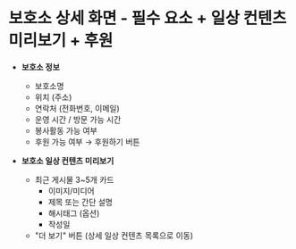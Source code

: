 # 보호소 상세 화면 - 필수 요소 + 일상 컨텐츠 미리보기 + 후원

- **보호소 정보**
  - 보호소명
  - 위치 (주소)
  - 연락처 (전화번호, 이메일)
  - 운영 시간 / 방문 가능 시간
  - 봉사활동 가능 여부
  - 후원 가능 여부 → 후원하기 버튼

- **보호소 일상 컨텐츠 미리보기**
  - 최근 게시물 3~5개 카드
    - 이미지/미디어
    - 제목 또는 간단 설명
    - 해시태그 (옵션)
    - 작성일
  - "더 보기" 버튼 (상세 일상 컨텐츠 목록으로 이동)
